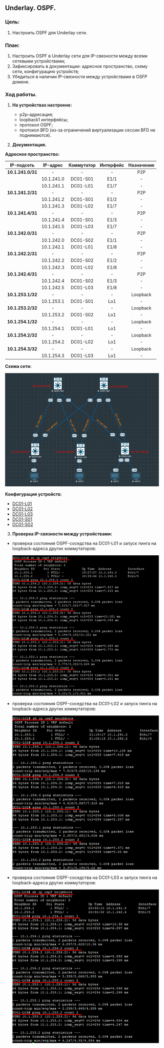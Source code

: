 ## **Underlay. OSPF.**

### **Цель:**

 1) Настроить OSPF для Underlay сети.
  
### **План:**
    
 1) Настроить OSPF в Underlay сети для IP-связности между всеми сетевыми устройствами;
 2) Зафиксировать в документации: адресное пространство, схему сети, конфигурацию устройств;
 3) Убедиться в наличии IP-связности между устройствами в OSFP домене.

### **Ход работы.**

1) **На устройствах настроено:**
    * p2p-адресация;
    * loopback1 интерфейсы;
    * протокол OSPF;
    * протокол BFD (из-за ограничений виртуализации сессии BFD не поднимаются).

2) **Документация.**

 **Адресное пространство:**

|    IP-подсеть     |      IP-адрес     |      Коммутатор     |     Интерфейс      |     Назначение     |
|:-----------------:|:-----------------:|:-------------------:|:------------------:|:------------------:|
| **10.1.241.0/31** |         -         |          -          |          -         |         P2P        |
|                   |    10.1.241.0     |      DC01-S01       |        E1/1        |          -         |
|                   |    10.1.241.1     |      DC01-L01       |        E1/7        |          -         |
| **10.1.241.2/31** |         -         |          -          |          -         |         P2P        |
|                   |    10.1.241.2     |      DC01-S01       |        E1/2        |          -         |
|                   |    10.1.241.3     |      DC01-L02       |        E1/7        |          -         |
| **10.1.241.4/31** |         -         |          -          |          -         |         P2P        |
|                   |    10.1.241.4     |      DC01-S01       |        E1/3        |          -         |
|                   |    10.1.241.5     |      DC01-L03       |        E1/7        |          -         |
| **10.1.242.0/31** |         -         |          -          |          -         |         P2P        |
|                   |    10.1.242.0     |      DC01-S02       |        E1/1        |          -         |
|                   |    10.1.242.1     |      DC01-L01       |        E1/8        |          -         |
| **10.1.242.2/31** |         -         |          -          |          -         |         P2P        |
|                   |    10.1.242.2     |      DC01-S02       |        E1/2        |          -         |
|                   |    10.1.242.3     |      DC01-L02       |        E1/8        |          -         |
| **10.1.242.4/31** |         -         |          -          |          -         |         P2P        |
|                   |    10.1.242.4     |      DC01-S02       |        E1/3        |          -         |
|                   |    10.1.242.5     |      DC01-L03       |        E1/8        |          -         |
| **10.1.253.1/32** |         -         |          -          |         -          |       Loopback     |
|                   |    10.1.253.1     |      DC01-S01       |        Lo1         |          -         |
| **10.1.253.2/32** |         -         |          -          |         -          |       Loopback     |
|                   |    10.1.253.2     |      DC01-S02       |        Lo1         |          -         |
| **10.1.254.1/32** |         -         |          -          |         -          |       Loopback     |
|                   |    10.1.254.1     |      DC01-L01       |        Lo1         |          -         |
| **10.1.254.2/32** |         -         |          -          |         -          |       Loopback     |
|                   |    10.1.254.2     |      DC01-L02       |        Lo1         |          -         |
| **10.1.254.3/32** |         -         |          -          |         -          |       Loopback     |
|                   |    10.1.254.3     |      DC01-L03       |        Lo1         |          -         |


**Схема сети:**

![hw2_img1](HW2_topology.png)


**Конфигурация устройств:**

* [DC01-L01](DC01-L01.conf)
* [DC01-L02](DC01-L02.conf)
* [DC01-L03](DC01-L03.conf)
* [DC01-S01](DC01-S01.conf)
* [DC01-S02](DC01-S02.conf)

3) **Проверка IP-связности между устройствами:**

 - проверка состояния OSPF-соседства на DC01-L01 и запуск пинга на loopback-адреса других коммутаторов:

    ![hw2_img2](L01_ping.png)

- проверка состояния OSPF-соседства на DC01-L02 и запуск пинга на loopback-адреса других коммутаторов:

    ![hw2_img3](L02_ping.png)

- проверка состояния OSPF-соседства на DC01-L03 и запуск пинга на loopback-адреса других коммутаторов:

    ![hw2_img4](L03_ping.png)

